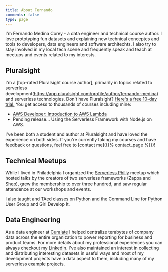 ```yaml
---
title: About Fernando
comments: false
type: page
---
```


I'm Fernando Medina Corey - a data engineer and technical course author. I love prototyping fun datasets and explaining new technical conceptes and tools to developers, data engineers and software architechts. I also try to stay involved in my local tech scene and frequently speak and teach at meetups and events related to my interests.

## Pluralsight

I'm a [top-rated Pluralsight course author], primarily in topics related to serverless development(https://app.pluralsight.com/profile/author/fernando-medina) and serverless technologies. Don't have Pluralsight? <a href="http://shareasale.com/r.cfm?b=620905&u=1575713&m=53701&urllink=&afftrack=">Here's a free 10-day trial.</a> You get access to thousands of courses including mine:

- [AWS Developer: Introduction to AWS Lambda](https://www.pluralsight.com/courses/aws-developer-introduction-aws-lambda)
- Pending release... Using the Serverless Framework with Node.js on AWS.

I've been both a student and author at Pluralsight and have loved the experience on both sides. If you're currently taking my courses and have feedback or questions, feel free to [contact me]({{% contact_page %}})!

## Technical Meetups

While I lived in Philadelphia I organized the [Serverless Philly](https://www.meetup.com/ServerlessPHL/) meetup which hosted talks by the creators of two serverless frameworks (Zappa and Shep), grew the membership to over three hundred, and saw regular attendence at our workshops and events.

I also taught and TAed classes on Python and the Command Line for Python User Group and Girl Develop It.

## Data Engineering

As a data engineer at [Curalate](https://www.curalate.com) I helped centralize terabytes of company data across the entire organization to power reporting for business and product teams. For more details about my professional experiences you can always checkout my [LinkedIn](https://www.linkedin.com/in/fmc-sea/). I've also maintained an interest in collecting and distributing interesting datasets in useful ways and most of my development projects have a data aspect to them, including many of my serverless [example projects](https://www.serverlessfoo.com/).



